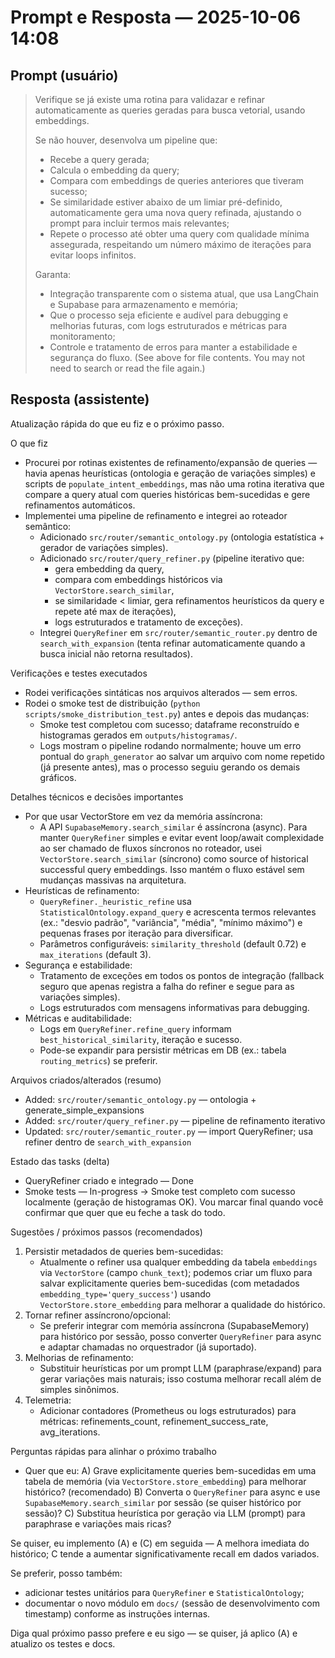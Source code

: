 # Prompt e Resposta — 2025-10-06 14:08

## Prompt (usuário)

> Verifique se já existe uma rotina para validazar e refinar automaticamente as queries geradas para busca vetorial, usando embeddings.
>
> Se não houver, desenvolva um pipeline que:
> - Recebe a query gerada;
> - Calcula o embedding da query;
> - Compara com embeddings de queries anteriores que tiveram sucesso;
> - Se similaridade estiver abaixo de um limiar pré-definido, automaticamente gera uma nova query refinada, ajustando o prompt para incluir termos mais relevantes;
> - Repete o processo até obter uma query com qualidade mínima assegurada, respeitando um número máximo de iterações para evitar loops infinitos.
>
> Garanta:
> - Integração transparente com o sistema atual, que usa LangChain e Supabase para armazenamento e memória;
> - Que o processo seja eficiente e audível para debugging e melhorias futuras, com logs estruturados e métricas para monitoramento;
> - Controle e tratamento de erros para manter a estabilidade e segurança do fluxo.
>  (See <attachments> above for file contents. You may not need to search or read the file again.)


## Resposta (assistente)

Atualização rápida do que eu fiz e o próximo passo.

O que fiz
- Procurei por rotinas existentes de refinamento/expansão de queries — havia apenas heurísticas (ontologia e geração de variações simples) e scripts de `populate_intent_embeddings`, mas não uma rotina iterativa que compare a query atual com queries históricas bem-sucedidas e gere refinamentos automáticos.
- Implementei uma pipeline de refinamento e integrei ao roteador semântico:
  - Adicionado `src/router/semantic_ontology.py` (ontologia estatística + gerador de variações simples).
  - Adicionado `src/router/query_refiner.py` (pipeline iterativo que:
    - gera embedding da query,
    - compara com embeddings históricos via `VectorStore.search_similar`,
    - se similaridade < limiar, gera refinamentos heurísticos da query e repete até max de iterações),
    - logs estruturados e tratamento de exceções).
  - Integrei `QueryRefiner` em `src/router/semantic_router.py` dentro de `search_with_expansion` (tenta refinar automaticamente quando a busca inicial não retorna resultados).

Verificações e testes executados
- Rodei verificações sintáticas nos arquivos alterados — sem erros.
- Rodei o smoke test de distribuição (`python scripts/smoke_distribution_test.py`) antes e depois das mudanças:
  - Smoke test completou com sucesso; dataframe reconstruído e histogramas gerados em `outputs/histogramas/`.
  - Logs mostram o pipeline rodando normalmente; houve um erro pontual do `graph_generator` ao salvar um arquivo com nome repetido (já presente antes), mas o processo seguiu gerando os demais gráficos.

Detalhes técnicos e decisões importantes
- Por que usar VectorStore em vez da memória assíncrona:
  - A API `SupabaseMemory.search_similar` é assíncrona (async). Para manter `QueryRefiner` simples e evitar event loop/await complexidade ao ser chamado de fluxos síncronos no roteador, usei `VectorStore.search_similar` (síncrono) como source of historical successful query embeddings. Isso mantém o fluxo estável sem mudanças massivas na arquitetura.
- Heurísticas de refinamento:
  - `QueryRefiner._heuristic_refine` usa `StatisticalOntology.expand_query` e acrescenta termos relevantes (ex.: "desvio padrão", "variância", "média", "mínimo máximo") e pequenas frases por iteração para diversificar.
  - Parâmetros configuráveis: `similarity_threshold` (default 0.72) e `max_iterations` (default 3).
- Segurança e estabilidade:
  - Tratamento de exceções em todos os pontos de integração (fallback seguro que apenas registra a falha do refiner e segue para as variações simples).
  - Logs estruturados com mensagens informativas para debugging.
- Métricas e auditabilidade:
  - Logs em `QueryRefiner.refine_query` informam `best_historical_similarity`, iteração e sucesso.
  - Pode-se expandir para persistir métricas em DB (ex.: tabela `routing_metrics`) se preferir.

Arquivos criados/alterados (resumo)
- Added: `src/router/semantic_ontology.py` — ontologia + generate_simple_expansions
- Added: `src/router/query_refiner.py` — pipeline de refinamento iterativo
- Updated: `src/router/semantic_router.py` — import QueryRefiner; usa refiner dentro de `search_with_expansion`

Estado das tasks (delta)
- QueryRefiner criado e integrado — Done
- Smoke tests — In-progress → Smoke test completo com sucesso localmente (geração de histogramas OK). Vou marcar final quando você confirmar que quer que eu feche a task do todo.

Sugestões / próximos passos (recomendados)
1. Persistir metadados de queries bem-sucedidas:
   - Atualmente o refiner usa qualquer embedding da tabela `embeddings` via `VectorStore` (campo `chunk_text`); podemos criar um fluxo para salvar explicitamente queries bem-sucedidas (com metadados `embedding_type='query_success'`) usando `VectorStore.store_embedding` para melhorar a qualidade do histórico.
2. Tornar refiner assíncrono/opcional:
   - Se preferir integrar com memória assíncrona (SupabaseMemory) para histórico por sessão, posso converter `QueryRefiner` para async e adaptar chamadas no orquestrador (já suportado).
3. Melhorias de refinamento:
   - Substituir heurísticas por um prompt LLM (paraphrase/expand) para gerar variações mais naturais; isso costuma melhorar recall além de simples sinônimos.
4. Telemetria:
   - Adicionar contadores (Prometheus ou logs estruturados) para métricas: refinements_count, refinement_success_rate, avg_iterations.

Perguntas rápidas para alinhar o próximo trabalho
- Quer que eu:
  A) Grave explicitamente queries bem-sucedidas em uma tabela de memória (via `VectorStore.store_embedding`) para melhorar histórico? (recomendado)
  B) Converta o `QueryRefiner` para async e use `SupabaseMemory.search_similar` por sessão (se quiser histórico por sessão)? 
  C) Substitua heurística por geração via LLM (prompt) para paraphrase e variações mais ricas?

Se quiser, eu implemento (A) e (C) em seguida — A melhora imediata do histórico; C tende a aumentar significativamente recall em dados variados.

Se preferir, posso também:
- adicionar testes unitários para `QueryRefiner` e `StatisticalOntology`;
- documentar o novo módulo em `docs/` (sessão de desenvolvimento com timestamp) conforme as instruções internas.

Diga qual próximo passo prefere e eu sigo — se quiser, já aplico (A) e atualizo os testes e docs.
